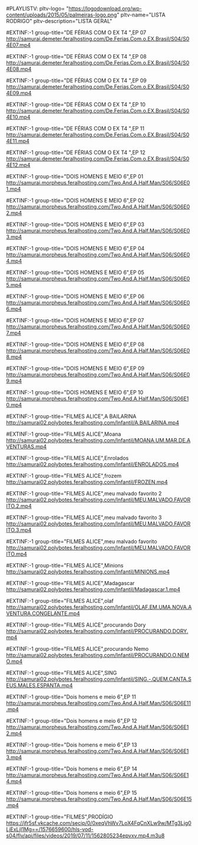 #PLAYLISTV: pltv-logo= "https://logodownload.org/wp-content/uploads/2015/05/palmeiras-logo.png" pltv-name="LISTA RODRIGO" pltv-description="LISTA GERAL" 

#EXTINF:-1 group-title="DE FÉRIAS COM O EX T4 ",EP 07
http://samurai.demeter.feralhosting.com/De.Ferias.Com.o.EX.Brasil/S04/S04E07.mp4

#EXTINF:-1 group-title="DE FÉRIAS COM O EX T4 ",EP 08
http://samurai.demeter.feralhosting.com/De.Ferias.Com.o.EX.Brasil/S04/S04E08.mp4

#EXTINF:-1 group-title="DE FÉRIAS COM O EX T4 ",EP 09
http://samurai.demeter.feralhosting.com/De.Ferias.Com.o.EX.Brasil/S04/S04E09.mp4

#EXTINF:-1 group-title="DE FÉRIAS COM O EX T4 ",EP 10
http://samurai.demeter.feralhosting.com/De.Ferias.Com.o.EX.Brasil/S04/S04E10.mp4

#EXTINF:-1 group-title="DE FÉRIAS COM O EX T4 ",EP 11
http://samurai.demeter.feralhosting.com/De.Ferias.Com.o.EX.Brasil/S04/S04E11.mp4

#EXTINF:-1 group-title="DE FÉRIAS COM O EX T4 ",EP 12
http://samurai.demeter.feralhosting.com/De.Ferias.Com.o.EX.Brasil/S04/S04E12.mp4


#EXTINF:-1 group-title="DOIS HOMENS E MEIO 6",EP 01
http://samurai.morpheus.feralhosting.com/Two.And.A.Half.Man/S06/S06E01.mp4

#EXTINF:-1 group-title="DOIS HOMENS E MEIO 6",EP 02
http://samurai.morpheus.feralhosting.com/Two.And.A.Half.Man/S06/S06E02.mp4

#EXTINF:-1 group-title="DOIS HOMENS E MEIO 6",EP 03
http://samurai.morpheus.feralhosting.com/Two.And.A.Half.Man/S06/S06E03.mp4

#EXTINF:-1 group-title="DOIS HOMENS E MEIO 6",EP 04
http://samurai.morpheus.feralhosting.com/Two.And.A.Half.Man/S06/S06E04.mp4

#EXTINF:-1 group-title="DOIS HOMENS E MEIO 6",EP 05
http://samurai.morpheus.feralhosting.com/Two.And.A.Half.Man/S06/S06E05.mp4

#EXTINF:-1 group-title="DOIS HOMENS E MEIO 6",EP 06
http://samurai.morpheus.feralhosting.com/Two.And.A.Half.Man/S06/S06E06.mp4

#EXTINF:-1 group-title="DOIS HOMENS E MEIO 6",EP 07
http://samurai.morpheus.feralhosting.com/Two.And.A.Half.Man/S06/S06E07.mp4

#EXTINF:-1 group-title="DOIS HOMENS E MEIO 6",EP 08
http://samurai.morpheus.feralhosting.com/Two.And.A.Half.Man/S06/S06E08.mp4

#EXTINF:-1 group-title="DOIS HOMENS E MEIO 6",EP 09
http://samurai.morpheus.feralhosting.com/Two.And.A.Half.Man/S06/S06E09.mp4

#EXTINF:-1 group-title="DOIS HOMENS E MEIO 6",EP 10
http://samurai.morpheus.feralhosting.com/Two.And.A.Half.Man/S06/S06E10.mp4


#EXTINF:-1 group-title="FILMES ALICE",A BAILARINA
http://samurai02.polybotes.feralhosting.com/Infantil/A.BAILARINA.mp4

#EXTINF:-1 group-title="FILMES ALICE",Moana
http://samurai02.polybotes.feralhosting.com/Infantil/MOANA.UM.MAR.DE.AVENTURAS.mp4

#EXTINF:-1 group-title="FILMES ALICE",Enrolados
http://samurai02.polybotes.feralhosting.com/Infantil/ENROLADOS.mp4

#EXTINF:-1 group-title="FILMES ALICE",frozem
http://samurai02.polybotes.feralhosting.com/Infantil/FROZEN.mp4

#EXTINF:-1 group-title="FILMES ALICE",meu malvado favorito 2
http://samurai02.polybotes.feralhosting.com/Infantil/MEU.MALVADO.FAVORITO.2.mp4

#EXTINF:-1 group-title="FILMES ALICE",meu malvado favorito 3
http://samurai02.polybotes.feralhosting.com/Infantil/MEU.MALVADO.FAVORITO.3.mp4

#EXTINF:-1 group-title="FILMES ALICE",meu malvado favorito
http://samurai02.polybotes.feralhosting.com/Infantil/MEU.MALVADO.FAVORITO.mp4

#EXTINF:-1 group-title="FILMES ALICE",Minions
http://samurai02.polybotes.feralhosting.com/Infantil/MINIONS.mp4

#EXTINF:-1 group-title="FILMES ALICE",Madagascar
http://samurai02.polybotes.feralhosting.com/Infantil/Madagascar.1.mp4

#EXTINF:-1 group-title="FILMES ALICE",olaf
http://samurai02.polybotes.feralhosting.com/Infantil/OLAF.EM.UMA.NOVA.AVENTURA.CONGELANTE.mp4

#EXTINF:-1 group-title="FILMES ALICE",procurando Dory
http://samurai02.polybotes.feralhosting.com/Infantil/PROCURANDO.DORY.mp4

#EXTINF:-1 group-title="FILMES ALICE",procurando Nemo
http://samurai02.polybotes.feralhosting.com/Infantil/PROCURANDO.O.NEMO.mp4

#EXTINF:-1 group-title="FILMES ALICE",SING
http://samurai02.polybotes.feralhosting.com/Infantil/SING.-.QUEM.CANTA.SEUS.MALES.ESPANTA.mp4


#EXTINF:-1 group-title="Dois homens e meio 6",EP 11
http://samurai.morpheus.feralhosting.com/Two.And.A.Half.Man/S06/S06E11.mp4

#EXTINF:-1 group-title="Dois homens e meio 6",EP 12
http://samurai.morpheus.feralhosting.com/Two.And.A.Half.Man/S06/S06E12.mp4

#EXTINF:-1 group-title="Dois homens e meio 6",EP 13
http://samurai.morpheus.feralhosting.com/Two.And.A.Half.Man/S06/S06E13.mp4

#EXTINF:-1 group-title="Dois homens e meio 6",EP 14
http://samurai.morpheus.feralhosting.com/Two.And.A.Half.Man/S06/S06E14.mp4

#EXTINF:-1 group-title="Dois homens e meio 6",EP 15
http://samurai.morpheus.feralhosting.com/Two.And.A.Half.Man/S06/S06E15.mp4

#EXTINF:-1 group-title="FILMES",PRODÍGIO
https://jfr5sf.vkcache.com/secip/0/0xeqVhWv7LoX4FqCnXLw9w/MTg3Ljg0LjExLjI1Mg==/1576659600/hls-vod-s04/flv/api/files/videos/2019/07/11/1562805234epvxv.mp4.m3u8

